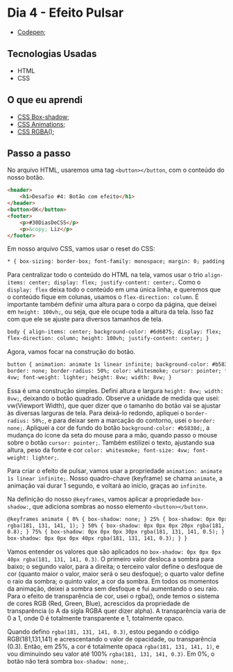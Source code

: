 # Dia 4 - Efeito Pulsar

-   [Codepen](https://codepen.io/lizvidotti91/pen/wvGmQdq);

## Tecnologias Usadas

-   HTML
-   CSS

## O que eu aprendi

-   [CSS Box-shadow](https://www.w3schools.com/cssref/css3_pr_box-shadow.asp);
-   [CSS Animations](https://www.w3schools.com/css/css3_animations.asp);
-   [CSS RGBA()](https://www.w3schools.com/cssref/func_rgba.asp);

## Passo a passo

No arquivo HTML, usaremos uma tag `<button></button`, com o conteúdo do nosso botão.

```html
<header>
    <h1>Desafio #4: Botão com efeito</h1>
</header>
<button>OK</button>
<footer>
    <p>#30DiasDeCSS</p>
    <p>&copy; Liz</p>
</footer>
```

Em nosso arquivo CSS, vamos usar o reset do CSS:

```html
* { box-sizing: border-box; font-family: monospace; margin: 0; padding: 0; }
```

Para centralizar todo o conteúdo do HTML na tela, vamos usar o trio `align-items: center; display: flex; justify-content: center;`. Como o `display: flex` deixa todo o conteúdo em uma única linha, e queremos que o conteúdo fique em colunas, usamos o `flex-direction: column`. É importante também definir uma altura para o corpo da página, que deixei em `height: 100vh;`, ou seja, que ele ocupe toda a altura da tela. Isso faz com que ele se ajuste para diversos tamanhos de tela.

```html
body { align-items: center; background-color: #6d6875; display: flex;
flex-direction: column; height: 100vh; justify-content: center; }
```

Agora, vamos focar na construção do botão.

```html
button { animation: animate 1s linear infinite; background-color: #b5838d;
border: none; border-radius: 50%; color: whitesmoke; cursor: pointer; font-size:
4vw; font-weight: lighter; height: 8vw; width: 8vw; }
```

Essa é uma construção simples. Defini altura e largura `height: 8vw; width: 8vw;`, deixando o botão quadrado. Observe a unidade de medida que usei: vw(Viewport Width), que quer dizer que o tamanho do botão vai se ajustar às diversas larguras de tela. Para deixá-lo redondo, apliquei o `border-radius: 50%;`, e para deixar sem a marcação do contorno, usei o `border: none;`. Apliquei a cor de fundo do botão `background-color: #b5838d;`, a mudança do ícone da seta do mouse para a mão, quando passo o mouse sobre o botão `cursor: pointer;`. Também estilizei o texto, ajustando sua altura, peso da fonte e cor `color: whitesmoke; font-size: 4vw; font-weight: lighter;`.

Para criar o efeito de pulsar, vamos usar a propriedade `animation: animate 1s linear infinite;`. Nosso quadro-chave (keyframe) se chama `animate`, a animação vai durar 1 segundo, e voltará ao início, graças ao `infinite`.

Na definição do nosso `@keyframes`, vamos aplicar a propriedade `box-shadow:`, que adiciona sombras ao nosso elemento `<button></button>`.

```html
@keyframes animate { 0% { box-shadow: none; } 25% { box-shadow: 0px 0px 0px 10px
rgba(181, 131, 141, 1); } 50% { box-shadow: 0px 0px 0px 20px rgba(181, 131, 141,
0.8); } 75% { box-shadow: 0px 0px 0px 30px rgba(181, 131, 141, 0.5); } 100% {
box-shadow: 0px 0px 0px 40px rgba(181, 131, 141, 0.3); } }
```

Vamos entender os valores que são aplicados no `box-shadow: 0px 0px 0px 40px rgba(181, 131, 141, 0.3)`. O primeiro valor desloca a sombra para baixo; o segundo valor, para a direita; o terceiro valor define o desfoque de cor (quanto maior o valor, maior será o seu desfoque); o quarto valor define o raio da sombra; o quinto valor, a cor da sombra. Em todos os momentos da animação, deixei a sombra sem desfoque e fui aumentando o seu raio. Para o efeito de transparência de cor, usei o rgba(), onde temos o sistema de cores RGB (Red, Green, Blue), acrescidos da propriedade de transparência (o A da sigla RGBA quer dizer alpha). A transparência varia de 0 a 1, onde 0 é totalmente transparente e 1, totalmente opaco.

Quando defino `rgba(181, 131, 141, 0.3)`, estou pegando o código RGB(181,131,141) e acrescentando o valor de opacidade, ou transparência (0.3). Então, em 25%, a cor é totalmente opaca `rgba(181, 131, 141, 1)`, e vou diminuindo seu valor até 100% `rgba(181, 131, 141, 0.3)`. Em 0%, o botão não terá sombra `box-shadow: none;`.

